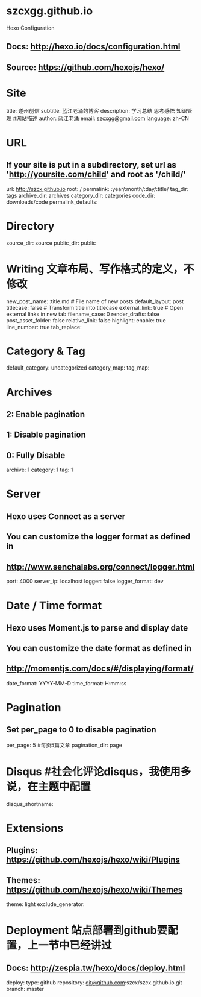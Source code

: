 szcxgg.github.io
================
 Hexo Configuration
## Docs: http://hexo.io/docs/configuration.html
## Source: https://github.com/hexojs/hexo/

# Site
title: 遂州创信
subtitle: 蓝江老涌的博客
description: 学习总结 思考感悟 知识管理 #网站描述
author: 蓝江老涌
email: szcxgg@gmail.com
language: zh-CN

# URL
## If your site is put in a subdirectory, set url as 'http://yoursite.com/child' and root as '/child/'
url: http://szcx.github.io
root: /
permalink: :year/:month/:day/:title/
tag_dir: tags
archive_dir: archives
category_dir: categories
code_dir: downloads/code
permalink_defaults:

# Directory
source_dir: source
public_dir: public

# Writing 文章布局、写作格式的定义，不修改
new_post_name: :title.md # File name of new posts
default_layout: post
titlecase: false # Transform title into titlecase
external_link: true # Open external links in new tab
filename_case: 0
render_drafts: false
post_asset_folder: false
relative_link: false
highlight:
  enable: true
  line_number: true
  tab_replace:

# Category & Tag
default_category: uncategorized
category_map:
tag_map:

# Archives
## 2: Enable pagination
## 1: Disable pagination
## 0: Fully Disable
archive: 1
category: 1
tag: 1

# Server
## Hexo uses Connect as a server
## You can customize the logger format as defined in
## http://www.senchalabs.org/connect/logger.html
port: 4000
server_ip: localhost
logger: false
logger_format: dev

# Date / Time format
## Hexo uses Moment.js to parse and display date
## You can customize the date format as defined in
## http://momentjs.com/docs/#/displaying/format/
date_format: YYYY-MM-D
time_format: H:mm:ss

# Pagination
## Set per_page to 0 to disable pagination
per_page: 5 #每页5篇文章
pagination_dir: page

# Disqus #社会化评论disqus，我使用多说，在主题中配置
disqus_shortname:

# Extensions
## Plugins: https://github.com/hexojs/hexo/wiki/Plugins
## Themes: https://github.com/hexojs/hexo/wiki/Themes
theme: light
exclude_generator:

#  Deployment 站点部署到github要配置，上一节中已经讲过
## Docs: http://zespia.tw/hexo/docs/deploy.html
deploy:
  type: github
  repository: git@github.com:szcx/szcx.github.io.git
  branch: master
